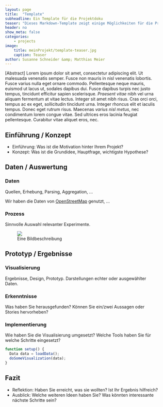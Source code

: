 ```yaml
---
layout: page
title:  "Template"
subheadline: Ein Template für die Projektdoku
teaser: "Dieses Markdown-Template zeigt einige Möglichkeiten für die Projektdokumentation"
header: no
show_meta: false
categories:
    - projects
image:
    title: meinProjekt/template-teaser.jpg
    caption: Teaser
author: Susanne Schneider &amp; Matthias Meier
---
```


[Abstract] Lorem ipsum dolor sit amet, consectetur adipiscing elit. Ut malesuada venenatis semper. Fusce non mauris in nisl venenatis lobortis. Fusce varius nulla eget ornare commodo. Pellentesque neque mauris, euismod ut lacus ut, sodales dapibus dui. Fusce dapibus turpis nec justo tempus, tincidunt efficitur sapien scelerisque. _Praesent vitae_ nibh vel urna aliquam fermentum at vitae lectus. Integer sit amet nibh risus. Cras orci orci, tempus ac ex eget, sollicitudin tincidunt urna. Integer rhoncus elit et iaculis tempus. Donec eget rutrum risus. Maecenas _varius nisl metus_, nec condimentum lorem congue vitae. Sed ultrices eros lacinia feugiat pellentesque. Curabitur vitae aliquet eros, nec.


## Einführung / Konzept
- Einführung: Was ist die Motivation hinter Ihrem Projekt?
- Konzept: Was ist die Grundidee, Hauptfrage, wichtigste Hypothese?


## Daten / Auswertung

### Daten
Quellen, Erhebung, Parsing, Aggregation, ...

Wir haben die Daten von [OpenStreetMap](http://openstreetmap.org/) genutzt, ...

### Prozess
Sinnvolle Auswahl relevanter Experimente.

<figure>
  <img src="{{ site.urlimg }}/meinProjekt/template-image1.jpg" />
  <figcaption >Eine Bildbeschreibung</figcaption>
</figure>

## Prototyp / Ergebnisse

### Visualisierung
Ergebnisse, Design, Prototyp. Darstellungen echter oder ausgewählter Daten.

### Erkenntnisse
Was haben Sie herausgefunden? Können Sie ein/zwei Aussagen oder Stories hervorheben?

### Implementierung
Wie haben Sie die Visualisierung umgesetzt? Welche Tools haben Sie für welche Schritte eingesetzt?


```javascript
function setup() {
  Data data = loadData();
  doSomeVisualization(data);
}
```


## Fazit
- Reflektion: Haben Sie erreicht, was sie wollten? Ist Ihr Ergebnis hilfreich?
- Ausblick: Welche weiteren Ideen haben Sie? Was könnten interessante
nächste Schritte sein?

